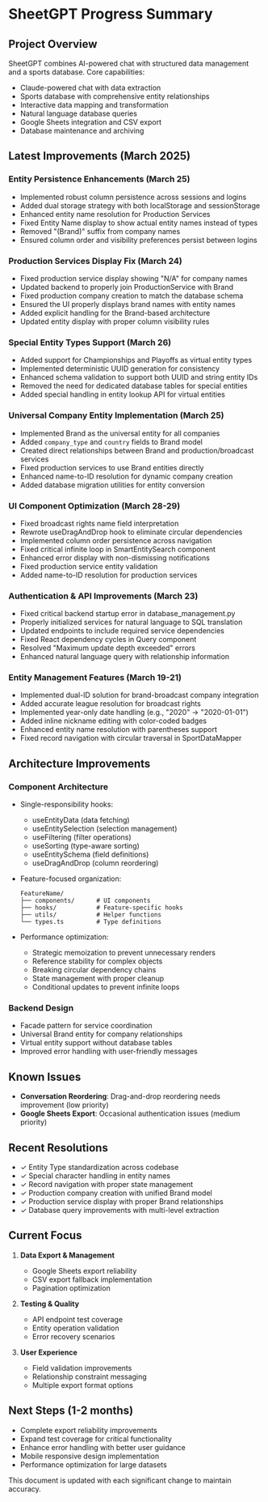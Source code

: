 # SheetGPT Progress Summary

## Project Overview

SheetGPT combines AI-powered chat with structured data management and a sports database. Core capabilities:

- Claude-powered chat with data extraction
- Sports database with comprehensive entity relationships 
- Interactive data mapping and transformation
- Natural language database queries
- Google Sheets integration and CSV export
- Database maintenance and archiving

## Latest Improvements (March 2025)

### Entity Persistence Enhancements (March 25)

- Implemented robust column persistence across sessions and logins
- Added dual storage strategy with both localStorage and sessionStorage
- Enhanced entity name resolution for Production Services
- Fixed Entity Name display to show actual entity names instead of types
- Removed "(Brand)" suffix from company names
- Ensured column order and visibility preferences persist between logins

### Production Services Display Fix (March 24)

- Fixed production service display showing "N/A" for company names
- Updated backend to properly join ProductionService with Brand
- Fixed production company creation to match the database schema
- Ensured the UI properly displays brand names with entity names
- Added explicit handling for the Brand-based architecture
- Updated entity display with proper column visibility rules

### Special Entity Types Support (March 26)

- Added support for Championships and Playoffs as virtual entity types
- Implemented deterministic UUID generation for consistency
- Enhanced schema validation to support both UUID and string entity IDs
- Removed the need for dedicated database tables for special entities
- Added special handling in entity lookup API for virtual entities

### Universal Company Entity Implementation (March 25)

- Implemented Brand as the universal entity for all companies
- Added `company_type` and `country` fields to Brand model
- Created direct relationships between Brand and production/broadcast services
- Fixed production services to use Brand entities directly
- Enhanced name-to-ID resolution for dynamic company creation
- Added database migration utilities for entity conversion

### UI Component Optimization (March 28-29)

- Fixed broadcast rights name field interpretation
- Rewrote useDragAndDrop hook to eliminate circular dependencies
- Implemented column order persistence across navigation
- Fixed critical infinite loop in SmartEntitySearch component
- Enhanced error display with non-dismissing notifications
- Fixed production service entity validation
- Added name-to-ID resolution for production services

### Authentication & API Improvements (March 23)

- Fixed critical backend startup error in database_management.py
- Properly initialized services for natural language to SQL translation
- Updated endpoints to include required service dependencies
- Fixed React dependency cycles in Query component
- Resolved "Maximum update depth exceeded" errors
- Enhanced natural language query with relationship information

### Entity Management Features (March 19-21)

- Implemented dual-ID solution for brand-broadcast company integration
- Added accurate league resolution for broadcast rights
- Implemented year-only date handling (e.g., "2020" → "2020-01-01")
- Added inline nickname editing with color-coded badges
- Enhanced entity name resolution with parentheses support
- Fixed record navigation with circular traversal in SportDataMapper

## Architecture Improvements

### Component Architecture

- Single-responsibility hooks:
  - useEntityData (data fetching)
  - useEntitySelection (selection management)
  - useFiltering (filter operations)
  - useSorting (type-aware sorting)
  - useEntitySchema (field definitions)
  - useDragAndDrop (column reordering)

- Feature-focused organization:
  ```
  FeatureName/
  ├── components/      # UI components
  ├── hooks/           # Feature-specific hooks
  ├── utils/           # Helper functions
  └── types.ts         # Type definitions
  ```

- Performance optimization:
  - Strategic memoization to prevent unnecessary renders
  - Reference stability for complex objects
  - Breaking circular dependency chains
  - State management with proper cleanup
  - Conditional updates to prevent infinite loops

### Backend Design

- Facade pattern for service coordination
- Universal Brand entity for company relationships
- Virtual entity support without database tables
- Improved error handling with user-friendly messages

## Known Issues

- **Conversation Reordering**: Drag-and-drop reordering needs improvement (low priority)
- **Google Sheets Export**: Occasional authentication issues (medium priority)

## Recent Resolutions

- ✓ Entity Type standardization across codebase
- ✓ Special character handling in entity names
- ✓ Record navigation with proper state management
- ✓ Production company creation with unified Brand model
- ✓ Production service display with proper Brand relationships
- ✓ Database query improvements with multi-level extraction

## Current Focus

1. **Data Export & Management**
   - Google Sheets export reliability
   - CSV export fallback implementation
   - Pagination optimization

2. **Testing & Quality**
   - API endpoint test coverage
   - Entity operation validation
   - Error recovery scenarios

3. **User Experience**
   - Field validation improvements
   - Relationship constraint messaging
   - Multiple export format options

## Next Steps (1-2 months)

- Complete export reliability improvements
- Expand test coverage for critical functionality
- Enhance error handling with better user guidance
- Mobile responsive design implementation
- Performance optimization for large datasets

This document is updated with each significant change to maintain accuracy.